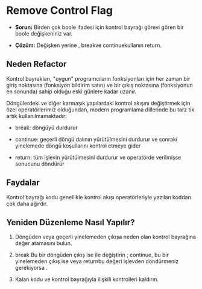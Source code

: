 # Remove Control Flag

- **Sorun:** Birden çok boole ifadesi için kontrol bayrağı görevi gören bir boole değişkeniniz var.

- **Çözüm:** Değişken yerine , breakve continuekullanın return.

## Neden Refactor

Kontrol bayrakları, "uygun" programcıların fonksiyonları için her zaman bir giriş noktasına (fonksiyon bildirim satırı) ve bir çıkış noktasına (fonksiyonun en sonunda) sahip olduğu eski günlere kadar uzanır.

Döngülerdeki ve diğer karmaşık yapılardaki kontrol akışını değiştirmek için özel operatörlerimiz olduğundan, modern programlama dillerinde bu tarz tik artık kullanılmamaktadır:

- break: döngüyü durdurur

- continue: geçerli döngü dalının yürütülmesini durdurur ve sonraki yinelemede döngü koşullarını kontrol etmeye gider

- return: tüm işlevin yürütülmesini durdurur ve operatörde verilmişse sonucunu döndürür

## Faydalar

Kontrol bayrağı kodu genellikle kontrol akışı operatörleriyle yazılan koddan çok daha ağırdır.

## Yeniden Düzenleme Nasıl Yapılır?

1. Döngüden veya geçerli yinelemeden çıkışa neden olan kontrol bayrağına değer atamasını bulun.

2. break Bu bir döngüden çıkış ise ile değiştirin ; continue, bu bir yinelemeden çıkış ise veya returnbu değeri işlevden döndürmeniz gerekiyorsa .

3. Kalan kodu ve kontrol bayrağıyla ilişkili kontrolleri kaldırın.
